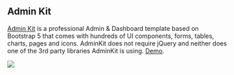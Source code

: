 ## Admin Kit

[Admin Kit](https://github.com/adminkit/adminkit) is a professional Admin & Dashboard template based on Bootstrap 5 that comes with hundreds of UI components, forms, tables, charts, pages and icons. AdminKit does not require jQuery and neither does one of the 3rd party libraries AdminKit is using. [Demo](https://demo.adminkit.io/).

<img  src="https://camo.githubusercontent.com/793bc48da3f42d8b2ef9a59eacfa03bd25b1008b630a743cd19f50ef6f66814f/68747470733a2f2f6173736574732e61646d696e6b69742e696f2f62616e6e6572732f6769746875622d3132383025433325393736343070782e706e673f32"></img>
